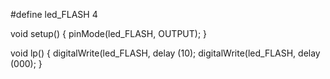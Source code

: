 #define led_FLASH 4

void setup() {
  pinMode(led_FLASH, OUTPUT);
}

void lp() {
  digitalWrite(led_FLASH, 
  delay (10); 
  digitalWrite(led_FLASH, 
  delay (000); 
}